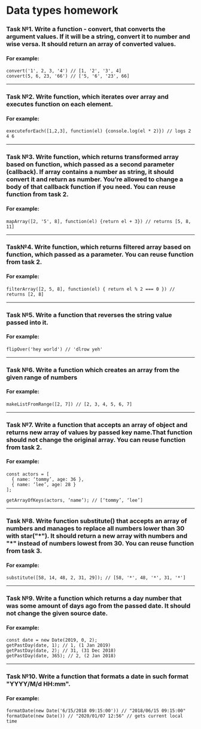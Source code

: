 # Data types homework

### Task №1. Write a function - convert, that converts the argument values. If it will be a string, convert it to number and wise versa. It should return an array of converted values.

#### For example:
```
convert('1', 2, 3, '4') // [1, '2', '3', 4]
convert(5, 6, 23, '66') // ['5, '6', '23', 66]
```
<hr>

### Task №2. Write function, which iterates over array and executes function on each element.

#### For example:
```
executeforEach([1,2,3], function(el) {console.log(el * 2)}) // logs 2 4 6
```
<hr>

### Task №3. Write function, which returns transformed array based on function, which passed as a second parameter (callback). If array contains a number as string, it should convert it and return as number. You’re allowed to change a body of that callback function if you need. You can reuse function from task 2.

#### For example:
```
mapArray([2, '5', 8], function(el) {return el + 3}) // returns [5, 8, 11]
```
<hr>

### Task№4. Write function, which returns filtered array based on function, which passed as a parameter. You can reuse function from task 2.

#### For example:
```
filterArray([2, 5, 8], function(el) { return el % 2 === 0 }) // returns [2, 8]
```
<hr>

### Task №5. Write a function that reverses the string value passed into it.

#### For example:
```
flipOver('hey world') // 'dlrow yeh'
```
<hr>

### Task №6. Write a function which creates an array from the given range of numbers

#### For example:
```
makeListFromRange([2, 7]) // [2, 3, 4, 5, 6, 7]
```
<hr>

### Task №7. Write a function that accepts an array of object and returns new array of values by passed key name.That function should not change the original array. You can reuse function from task 2. 

#### For example:
```
const actors = [
  { name: ‘tommy’, age: 36 },
  { name: ‘lee’, age: 28 }
];
 
getArrayOfKeys(actors, ‘name’); // [‘tommy’, ‘lee’]
```
<hr>

### Task №8. Write function substitute() that accepts an array of numbers and manages to replace all numbers lower than 30 with star("&#42;"). It should return a new array with numbers and "&#42;" instead of numbers lowest from 30. You can reuse function from task 3.

#### For example:
```
substitute([58, 14, 48, 2, 31, 29]); // [58, '*', 48, '*', 31, '*']
```
<hr>

### Task №9. Write a function which returns a day number that was some amount of days ago from the passed date. It should not change the given source date.

#### For example:
```
const date = new Date(2019, 0, 2);
getPastDay(date, 1); // 1, (1 Jan 2019)
getPastDay(date, 2); // 31, (31 Dec 2018)
getPastDay(date, 365); // 2, (2 Jan 2018)
```
<hr>

### Task №10. Write a function that formats a date in such format "YYYY/M/d HH:mm".

#### For example:
```
formatDate(new Date('6/15/2018 09:15:00')) // "2018/06/15 09:15:00"
formatDate(new Date()) // "2020/01/07 12:56" // gets current local time
```